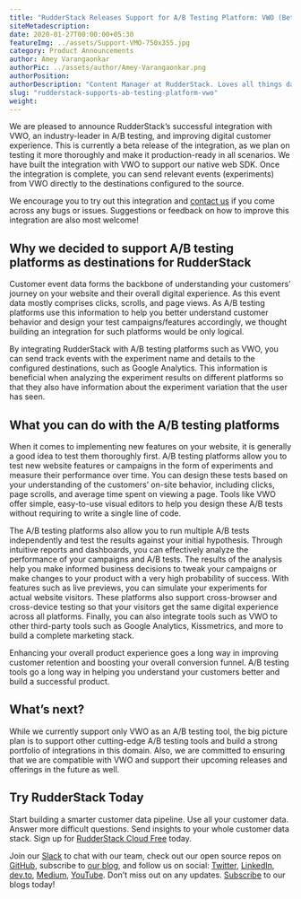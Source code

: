 ```yaml
---
title: "RudderStack Releases Support for A/B Testing Platform: VWO (Beta)"
siteMetadescription:
date: 2020-01-27T00:00:00+05:30
featureImg: ../assets/Support-VMO-750x355.jpg
category: Product Announcements
author: Amey Varangaonkar
authorPic: ../assets/author/Amey-Varangaonkar.png
authorPosition: 
authorDescription: "Content Manager at RudderStack. Loves all things data. Manchester United, music, and sci-fi fan, among other things."
slug: "rudderstack-supports-ab-testing-platform-vwo"
weight: 
---
```

We are pleased to announce RudderStack’s successful integration with VWO, an industry-leader in A/B testing, and improving digital customer experience. This is currently a beta release of the integration, as we plan on testing it more thoroughly and make it production-ready in all scenarios. We have built the integration with VWO to support our native web SDK. Once the integration is complete, you can send relevant events (experiments) from VWO directly to the destinations configured to the source.  

We encourage you to try out this integration and [contact us](https://rudderstack.com/contact/) if you come across any bugs or issues. Suggestions or feedback on how to improve this integration are also most welcome!  

**Why we decided to support A/B testing platforms as destinations for RudderStack**
-----------------------------------------------------------------------------------

Customer event data forms the backbone of understanding your customers’ journey on your website and their overall digital experience. As this event data mostly comprises clicks, scrolls, and page views. As A/B testing platforms use this information to help you better understand customer behavior and design your test campaigns/features accordingly, we thought building an integration for such platforms would be only logical.  

By integrating RudderStack with A/B testing platforms such as VWO, you can send track events with the experiment name and details to the configured destinations, such as Google Analytics. This information is beneficial when analyzing the experiment results on different platforms so that they also have information about the experiment variation that the user has seen.  

**What you can do with the A/B testing platforms**
--------------------------------------------------

When it comes to implementing new features on your website, it is generally a good idea to test them thoroughly first. A/B testing platforms allow you to test new website features or campaigns in the form of experiments and measure their performance over time. You can design these tests based on your understanding of the customers’ on-site behavior, including clicks, page scrolls, and average time spent on viewing a page. Tools like VWO offer simple, easy-to-use visual editors to help you design these A/B tests without requiring to write a single line of code.  

The A/B testing platforms also allow you to run multiple A/B tests independently and test the results against your initial hypothesis. Through intuitive reports and dashboards, you can effectively analyze the performance of your campaigns and A/B tests. The results of the analysis help you make informed business decisions to tweak your campaigns or make changes to your product with a very high probability of success. With features such as live previews, you can simulate your experiments for actual website visitors. These platforms also support cross-browser and cross-device testing so that your visitors get the same digital experience across all platforms. Finally, you can also integrate tools such as VWO to other third-party tools such as Google Analytics, Kissmetrics, and more to build a complete marketing stack.  

Enhancing your overall product experience goes a long way in improving customer retention and boosting your overall conversion funnel. A/B testing tools go a long way in helping you understand your customers better and build a successful product.  

**What’s next?**
----------------

While we currently support only VWO as an A/B testing tool, the big picture plan is to support other cutting-edge A/B testing tools and build a strong portfolio of integrations in this domain. Also, we are committed to ensuring that we are compatible with VWO and support their upcoming releases and offerings in the future as well.  

## Try RudderStack Today

Start building a smarter customer data pipeline. Use all your customer data. Answer more difficult questions. Send insights to your whole customer data stack. Sign up for [RudderStack Cloud Free](https://app.rudderlabs.com/signup?type=freetrial) today.

Join our [Slack](https://resources.rudderstack.com/join-rudderstack-slack) to chat with our team, check out our open source repos on [GitHub](https://github.com/rudderlabs), subscribe to [our blog](https://rudderstack.com/blog/), and follow us on social: [Twitter](https://twitter.com/RudderStack), [LinkedIn](https://www.linkedin.com/company/rudderlabs/), [dev.to](https://dev.to/rudderstack), [Medium](https://rudderstack.medium.com/), [YouTube](https://www.youtube.com/channel/UCgV-B77bV_-LOmKYHw8jvBw). Don’t miss out on any updates. [Subscribe](https://rudderstack.com/blog/) to our blogs today!